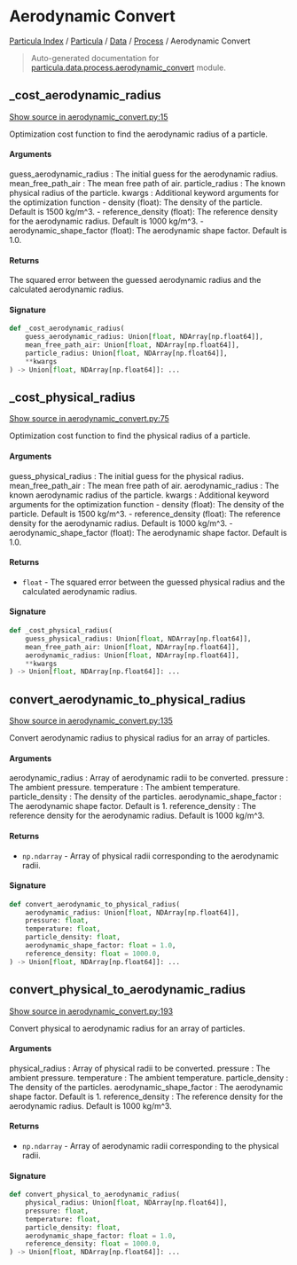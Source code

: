 # Aerodynamic Convert

[Particula Index](../../../README.md#particula-index) / [Particula](../../index.md#particula) / [Data](../index.md#data) / [Process](./index.md#process) / Aerodynamic Convert

> Auto-generated documentation for [particula.data.process.aerodynamic_convert](https://github.com/Gorkowski/particula/blob/main/particula/data/process/aerodynamic_convert.py) module.

## _cost_aerodynamic_radius

[Show source in aerodynamic_convert.py:15](https://github.com/Gorkowski/particula/blob/main/particula/data/process/aerodynamic_convert.py#L15)

Optimization cost function to find the aerodynamic radius of a particle.

#### Arguments

guess_aerodynamic_radius : The initial guess for the
    aerodynamic radius.
mean_free_path_air : The mean free path of air.
particle_radius : The known physical radius of
    the particle.
kwargs : Additional keyword arguments for the optimization function
    - density (float): The density of the particle. Default is 1500
        kg/m^3.
    - reference_density (float): The reference density for the
        aerodynamic radius. Default is 1000 kg/m^3.
    - aerodynamic_shape_factor (float): The aerodynamic shape factor.
        Default is 1.0.

#### Returns

The squared error between the guessed aerodynamic radius and
the calculated aerodynamic radius.

#### Signature

```python
def _cost_aerodynamic_radius(
    guess_aerodynamic_radius: Union[float, NDArray[np.float64]],
    mean_free_path_air: Union[float, NDArray[np.float64]],
    particle_radius: Union[float, NDArray[np.float64]],
    **kwargs
) -> Union[float, NDArray[np.float64]]: ...
```



## _cost_physical_radius

[Show source in aerodynamic_convert.py:75](https://github.com/Gorkowski/particula/blob/main/particula/data/process/aerodynamic_convert.py#L75)

Optimization cost function to find the physical radius of a particle.

#### Arguments

guess_physical_radius : The initial guess for the physical radius.
mean_free_path_air : The mean free path of air.
aerodynamic_radius : The known aerodynamic radius of
    the particle.
kwargs : Additional keyword arguments for the optimization function
    - density (float): The density of the particle. Default is 1500
        kg/m^3.
    - reference_density (float): The reference density for the
        aerodynamic radius. Default is 1000 kg/m^3.
    - aerodynamic_shape_factor (float): The aerodynamic shape factor.
        Default is 1.0.

#### Returns

- `float` - The squared error between the guessed physical radius and the
    calculated aerodynamic radius.

#### Signature

```python
def _cost_physical_radius(
    guess_physical_radius: Union[float, NDArray[np.float64]],
    mean_free_path_air: Union[float, NDArray[np.float64]],
    aerodynamic_radius: Union[float, NDArray[np.float64]],
    **kwargs
) -> Union[float, NDArray[np.float64]]: ...
```



## convert_aerodynamic_to_physical_radius

[Show source in aerodynamic_convert.py:135](https://github.com/Gorkowski/particula/blob/main/particula/data/process/aerodynamic_convert.py#L135)

Convert aerodynamic radius to physical radius for an array of particles.

#### Arguments

aerodynamic_radius : Array of aerodynamic radii to be
    converted.
pressure : The ambient pressure.
temperature : The ambient temperature.
particle_density : The density of the particles.
aerodynamic_shape_factor : The aerodynamic shape factor. Default is 1.
reference_density : The reference density for the aerodynamic radius.
    Default is 1000 kg/m^3.

#### Returns

- `np.ndarray` - Array of physical radii corresponding to the aerodynamic
    radii.

#### Signature

```python
def convert_aerodynamic_to_physical_radius(
    aerodynamic_radius: Union[float, NDArray[np.float64]],
    pressure: float,
    temperature: float,
    particle_density: float,
    aerodynamic_shape_factor: float = 1.0,
    reference_density: float = 1000.0,
) -> Union[float, NDArray[np.float64]]: ...
```



## convert_physical_to_aerodynamic_radius

[Show source in aerodynamic_convert.py:193](https://github.com/Gorkowski/particula/blob/main/particula/data/process/aerodynamic_convert.py#L193)

Convert physical to aerodynamic radius for an array of particles.

#### Arguments

physical_radius : Array of physical radii to be converted.
pressure : The ambient pressure.
temperature : The ambient temperature.
particle_density : The density of the particles.
aerodynamic_shape_factor : The aerodynamic shape factor. Default is 1.
reference_density : The reference density for the aerodynamic radius.
    Default is 1000 kg/m^3.

#### Returns

- `np.ndarray` - Array of aerodynamic radii corresponding to the physical
    radii.

#### Signature

```python
def convert_physical_to_aerodynamic_radius(
    physical_radius: Union[float, NDArray[np.float64]],
    pressure: float,
    temperature: float,
    particle_density: float,
    aerodynamic_shape_factor: float = 1.0,
    reference_density: float = 1000.0,
) -> Union[float, NDArray[np.float64]]: ...
```
